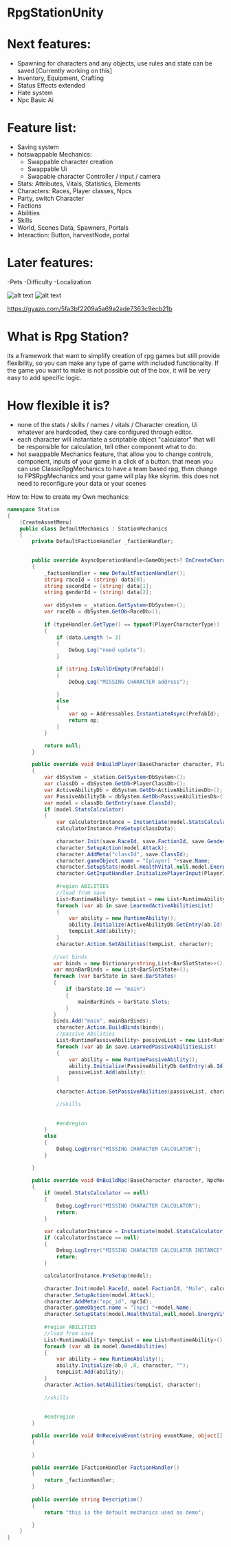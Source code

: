 # RpgStationUnity
# Next features: 
- Spawning for characters and any objects, use rules and state can be saved [Currently working on this]
- Inventory, Equipment, Crafting
- Status Effects extended
- Hate system
- Npc Basic Ai

# Feature list:
- Saving system
- hotswappable Mechanics:
  - Swappable character creation
  - Swappable Ui
  - Swapable character Controller / input / camera
- Stats: Attributes, Vitals, Statistics, Elements
- Characters: Races, Player classes, Npcs
- Party, switch Character
- Factions
- Abilities
- Skills
- World, Scenes Data, Spawners, Portals
- Interaction: Button, harvestNode, portal

# Later features: 
-Pets 
-Difficulty
-Localization

![alt text](https://i.gyazo.com/f4625456c7d35ba03a5c93b438253aaa.png)
![alt text](https://i.gyazo.com/b9b99aa6f4469ff422696f89bcc6c983.png)

https://gyazo.com/5fa3bf2209a5a69a2ade7363c9ecb21b

# What is Rpg Station?

its a framework that want to simplify creation of rpg games but still provide flexibility, so you can make any type of game with included functionality. If the game you want to make is not possible out of the box, it will be very easy to add specific logic.

# How flexible it is?

- none of the stats / skills / names / vitals / Character creation, Ui whatever are hardcoded, they care configured through editor.
- each character will instantiate a scriptable object "calculator" that will be responsible for calculation, tell other component what to do.
- hot swappable Mechanics feature, that allow you to change controls, component, inputs of your game in a click of a button. that mean you can use ClassicRpgMechanics to have a team based rpg, then change to FPSRpgMechanics and your game will play like skyrim. this does not need to reconfigure your data or your scenes



How to:
How to create my Own mechanics:

``` csharp
namespace Station
{
    [CreateAssetMenu]
    public class DefaultMechanics : StationMechanics
    {
        private DefaultFactionHandler _factionHandler;
     

        public override AsyncOperationHandle<GameObject>? OnCreateCharacter(PlayerCharacterType typeHandler, object[] data, Action<GameObject> onPlayerInstanced, string PrefabId)
        {
            _factionHandler = new DefaultFactionHandler();
            string raceId = (string) data[0];
            string secondId = (string) data[1];
            string genderId = (string) data[2];
            
            var dbSystem = _station.GetSystem<DbSystem>();
            var raceDb = dbSystem.GetDb<RaceDb>();
   
            if (typeHandler.GetType() == typeof(PlayerCharacterType))
            {
                if (data.Length != 3)
                {
                    Debug.Log("need update");
                }

                if (string.IsNullOrEmpty(PrefabId))
                {
                    Debug.Log("MISSING CHARACTER address");
               
                }
                else
                {
                    var op = Addressables.InstantiateAsync(PrefabId);
                    return op;
                }
            }

            return null;
        }

        public override void OnBuildPlayer(BaseCharacter character, PlayersData save, PlayerClassModel classData)
        {
            var dbSystem = _station.GetSystem<DbSystem>();
            var classDb = dbSystem.GetDb<PlayerClassDb>();
            var ActiveAbilityDb = dbSystem.GetDb<ActiveAbilitiesDb>();
            var PassiveAbilityDb = dbSystem.GetDb<PassiveAbilitiesDb>();
            var model = classDb.GetEntry(save.ClassId);
            if (model.StatsCalculator)
            {
                var calculatorInstance = Instantiate(model.StatsCalculator) as PlayerCalculations;
                calculatorInstance.PreSetup(classData);
                            
                character.Init(save.RaceId, save.FactionId, save.GenderId, calculatorInstance, save.Name);
                character.SetupAction(model.Attack);     
                character.AddMeta("classId", save.ClassId);
                character.gameObject.name = "[player] "+save.Name;
                character.SetupStats(model.HealthVital,null,model.EnergyVitals.ToArray());
                character.GetInputHandler.InitializePlayerInput(PlayerInput.Instance);
                
                #region ABILITIES
                //load from save
                List<RuntimeAbility> tempList = new List<RuntimeAbility>();
                foreach (var ab in save.LearnedActiveAbilitiesList)
                {
                    var ability = new RuntimeAbility();
                    ability.Initialize(ActiveAbilityDb.GetEntry(ab.Id),ab.Rank ,ab.CoolDown, character,ab.Id);
                    tempList.Add(ability);
                }
                character.Action.SetAbilities(tempList, character);
                
               //set binds
               var binds = new Dictionary<string,List<BarSlotState>>();
               var mainBarBinds = new List<BarSlotState>();
               foreach (var barState in save.BarStates)
               {
                   if (barState.Id == "main")
                   {
                       mainBarBinds = barState.Slots;
                   }
               }
               binds.Add("main", mainBarBinds);
                character.Action.BuildBinds(binds);
                //passive Abilities
                List<RuntimePassiveAbility> passiveList = new List<RuntimePassiveAbility>();
                foreach (var ab in save.LearnedPassiveAbilitiesList)
                {
                    var ability = new RuntimePassiveAbility();
                    ability.Initialize(PassiveAbilityDb.GetEntry(ab.Id),ab.Rename, character);
                    passiveList.Add(ability);
                }
                
                character.Action.SetPassiveAbilities(passiveList, character);

                //skills
                
                
                #endregion
            }
            else
            {
                Debug.LogError("MISSING CHARACTER CALCULATOR");
            }

        }

        public override void OnBuildNpc(BaseCharacter character, NpcModel model, string npcId)
        {
            if (model.StatsCalculator == null)
            {
                Debug.LogError("MISSING CHARACTER CALCULATOR");
                return;
            }

            var calculatorInstance = Instantiate(model.StatsCalculator) as NpcCalculation;
            if (calculatorInstance == null)
            {
                Debug.LogError("MISSING CHARACTER CALCULATOR INSTANCE");
                return;
            }

            calculatorInstance.PreSetup(model);
                            
            character.Init(model.RaceId, model.FactionId, "Male", calculatorInstance, model.Name);
            character.SetupAction(model.Attack);     
            character.AddMeta("npc_id", npcId);
            character.gameObject.name = "[npc] "+model.Name;
            character.SetupStats(model.HealthVital,null,model.EnergyVitals.ToArray());
               
            #region ABILITIES
            //load from save
            List<RuntimeAbility> tempList = new List<RuntimeAbility>();
            foreach (var ab in model.OwnedAbilities)
            {
                var ability = new RuntimeAbility();
                ability.Initialize(ab,0 ,0, character, "");
                tempList.Add(ability);
            }
            character.Action.SetAbilities(tempList, character);
               
            //skills
                
                
            #endregion
        }

        public override void OnReceiveEvent(string eventName, object[] localParams)
        {
            
        }

        public override IFactionHandler FactionHandler()
        {
            return _factionHandler;
        }
        
        public override string Description()
        {
            return "this is the default mechanics used as demo";

        }
    }
}

```
